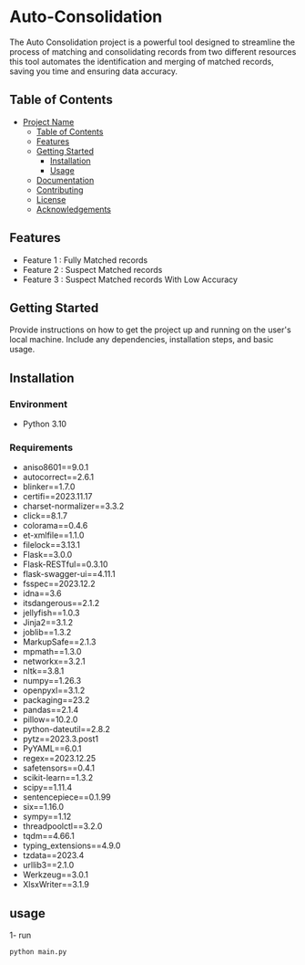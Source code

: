 # Auto-Consolidation

The Auto Consolidation project is a powerful tool designed to streamline 
the process of matching and consolidating records from two different 
resources this tool automates the identification and merging of matched
records, saving you time and ensuring data accuracy.

## Table of Contents

- [Project Name](#Auto-Consolidation)
  - [Table of Contents](#table-of-contents)
  - [Features](#features)
  - [Getting Started](#getting-started)
    - [Installation](#installation)
    - [Usage](#usage)
  - [Documentation](#documentation)
  - [Contributing](#contributing)
  - [License](#license)
  - [Acknowledgements](#acknowledgements)


## Features


- Feature 1 : Fully Matched records
- Feature 2 : Suspect Matched records
- Feature 3 : Suspect Matched records With Low Accuracy


## Getting Started

Provide instructions on how to get the project up and running on the user's local machine. Include any dependencies, installation steps, and basic usage.

## Installation

### Environment

- Python 3.10

### Requirements

- aniso8601==9.0.1
- autocorrect==2.6.1
- blinker==1.7.0
- certifi==2023.11.17
- charset-normalizer==3.3.2
- click==8.1.7
- colorama==0.4.6
- et-xmlfile==1.1.0
- filelock==3.13.1
- Flask==3.0.0
- Flask-RESTful==0.3.10
- flask-swagger-ui==4.11.1
- fsspec==2023.12.2
- idna==3.6
- itsdangerous==2.1.2
- jellyfish==1.0.3
- Jinja2==3.1.2
- joblib==1.3.2
- MarkupSafe==2.1.3
- mpmath==1.3.0
- networkx==3.2.1
- nltk==3.8.1
- numpy==1.26.3
- openpyxl==3.1.2
- packaging==23.2
- pandas==2.1.4
- pillow==10.2.0
- python-dateutil==2.8.2
- pytz==2023.3.post1
- PyYAML==6.0.1
- regex==2023.12.25
- safetensors==0.4.1
- scikit-learn==1.3.2
- scipy==1.11.4
- sentencepiece==0.1.99
- six==1.16.0
- sympy==1.12
- threadpoolctl==3.2.0
- tqdm==4.66.1
- typing_extensions==4.9.0
- tzdata==2023.4
- urllib3==2.1.0
- Werkzeug==3.0.1
- XlsxWriter==3.1.9

## usage

1- run
```
python main.py
```
